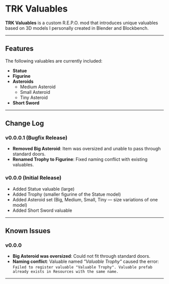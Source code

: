 # TRK Valuables

**TRK Valuables** is a custom R.E.P.O. mod that introduces unique valuables based on 3D models I personally created in Blender and Blockbench.

---

## Features

The following valuables are currently included:

- **Statue**
- **Figurine**
- **Asteroids**
  - Medium Asteroid  
  - Small Asteroid  
  - Tiny Asteroid  
- **Short Sword**

---

## Change Log

### v0.0.0.1 (Bugfix Release)
- **Removed Big Asteroid**: Item was oversized and unable to pass through standard doors.  
- **Renamed Trophy to Figurine**: Fixed naming conflict with existing valuables.  

### v0.0.0 (Initial Release)
- Added Statue valuable (large)  
- Added Trophy (smaller figurine of the Statue model)  
- Added Asteroid set (Big, Medium, Small, Tiny — size variations of one model)  
- Added Short Sword valuable  

---

## Known Issues

### v0.0.0
- **Big Asteroid was oversized**: Could not fit through standard doors.
- **Naming conflict**: Valuable named *"Valuable Trophy"* caused the error:  
  `Failed to register valuable "Valuable Trophy". Valuable prefab already exists in Resources with the same name.`

---
